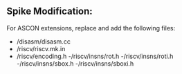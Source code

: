 ## Spike Modification:

For ASCON extensions, replace and add the following files:
 - /disasm/disasm.cc
 - /riscv/riscv.mk.in
 - /riscv/encoding.h
 -/riscv/insns/rot.h
 -/riscv/insns/roti.h
 -/riscv/insns/sbox.h
 -/riscv/insns/sboxi.h
